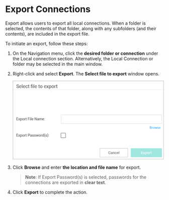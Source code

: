 [title]: # (Export Connections)
[tags]: # (export, connect, secret server)
[priority]: # (304)
# Export Connections

Export allows users to export all local connections. When a folder is selected, the contents of that folder, along with any subfolders (and their contents), are included in the export file.

To initiate an export, follow these steps:

1. On the Navigation menu, click the __desired folder or connection__ under the Local connection section. Alternatively, the Local Connection or folder may be selected in the main window.
1. Right-click and select __Export__. The __Select file to export__ window opens.

   ![Select file to export](images/export-1.png)
1. Click __Browse__ and enter __the location and file name__ for export.

   >**Note**: If Export Password(s) is selected, passwords for the connections are exported in __clear text__.
1. Click __Export__ to complete the action.
